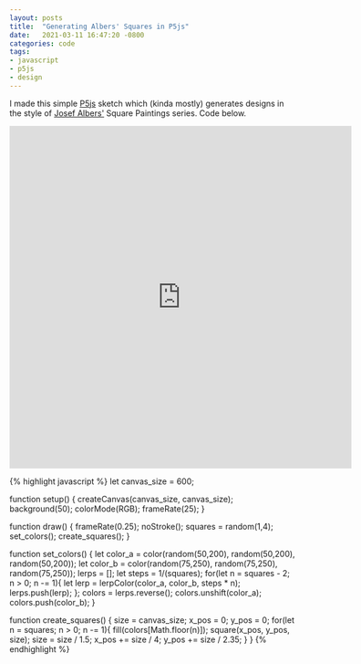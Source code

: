 ```yaml
---
layout: posts
title:  "Generating Albers' Squares in P5js"
date:   2021-03-11 16:47:20 -0800
categories: code
tags: 
- javascript
- p5js
- design
---
```


I made this simple [P5js](https://p5js.org/) sketch which (kinda mostly) generates designs in the style of [Josef Albers'](https://en.wikipedia.org/wiki/Josef_Albers) Square Paintings series. Code below.

<iframe src="https://editor.p5js.org/bobbymeyer/embed/nB59V0c8t" 
        style="width: 600px; 
              height: 600px; 
              overflow: hidden;"  
        scrolling="no" 
        frameborder="0">
</iframe>

{% highlight javascript %}
let canvas_size = 600;

function setup() {
  createCanvas(canvas_size, canvas_size);
  background(50);
  colorMode(RGB); 
  frameRate(25);
}

function draw() {
  frameRate(0.25);
  noStroke();
  squares = random(1,4);
  set_colors();
  create_squares();
}

function set_colors() {
  let color_a = color(random(50,200), random(50,200), random(50,200));
  let color_b = color(random(75,250), random(75,250), random(75,250));
  lerps = [];
  let steps = 1/(squares);
  for(let n = squares - 2; n > 0; n -= 1){
    let lerp = lerpColor(color_a, color_b, steps * n);
    lerps.push(lerp);
  };
  colors = lerps.reverse();
  colors.unshift(color_a);
  colors.push(color_b);
}

function create_squares() {
  size = canvas_size;
  x_pos = 0;
  y_pos = 0;
  for(let n = squares; n > 0; n -= 1){
    fill(colors[Math.floor(n)]);
    square(x_pos, y_pos, size);
    size = size / 1.5;
    x_pos += size / 4;
    y_pos += size / 2.35;
  }
}
{% endhighlight %}